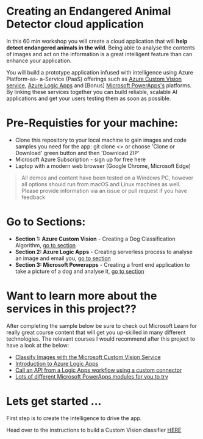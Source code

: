 # Creating an Endangered Animal Detector cloud application

In this 60 min workshop you will create a cloud application that will **help detect endangered animals in the wild**. Being able to analyse the contents of images and act on the information is a great intelligent feature than can enhance your application.

You will build a prototype application infused with intelligence using Azure Platform-as- a-Service (PaaS) offerings such as [Azure Custom Vision service](https://www.customvision.ai), [Azure Logic Apps](https://docs.microsoft.com/en-us/azure/logic-apps/logic-apps-overview) and [Bonus] [Microsoft PowerApps's](https://docs.microsoft.com/en-us/powerapps/#pivot=home&panel=maker) platforms. By linking these services together you can build reliable, scalable AI applications and get your users testing them as soon as possible.

# Pre-Requisties for your machine:

* Clone this repository to your local machine to gain images and code samples you need for the app: git clone <<ENTER LINK>> or choose 'Clone or Download' green button and then 'Download ZIP'
* Microsoft Azure Subscription - sign up for free here
* Laptop with a modern web browser (Google Chrome, Microsoft Edge)

> All demos and content have been tested on a Windows PC, however all options should run from macOS and Linux machines as well. Please provide information via an issue or pull request if you have feedback

# Go to Sections:
* **Section 1: Azure Custom Vision** - Creating a Dog Classification Algorithm, [go to section](endangered-animal-detector/endangered-animal-detector-intelligence.md)
* **Section 2: Azure Logic Apps** - Creating serverless process to analyse an image and email you, [go to section](endangered-animal-detector/endangered-animal-detector-pipeline.md)
* **Section 3: Microsoft Powerapps** - Creating a front end application to take a picture of a dog and analyse it, [go to section](endangered-animal-detector/endangered-animal-detector-frontend.md)

# Want to learn more about the services in this project??
After completing the sample below be sure to check out Microsoft Learn for really great course content that will get you up-skilled in many different technologies. The relevant courses I would recommend after this project to have a look at the below:

* [Classify Images with the Microsoft Custom Vision Service](https://docs.microsoft.com/en-us/learn/modules/classify-images-with-custom-vision-service/?WT.mc_id=build2019-event-amynic)
* [Introduction to Azure Logic Apps](https://docs.microsoft.com/en-us/learn/modules/intro-to-logic-apps/?WT.mc_id=build2019-event-amynic)
* [Call an API from a Logic Apps workflow using a custom connector](https://docs.microsoft.com/en-us/learn/modules/logic-apps-and-custom-connectors/?WT.mc_id=build2019-event-amynic)
* [Lots of different Microsoft PowerApps modules for you to try](https://docs.microsoft.com/en-us/learn/browse/?resource_type=learning%20path&term=powerapps/?WT.mc_id=build2019-event-amynic)

# Lets get started ...

First step is to create the intelligence to drive the app. 

Head over to the instructions to build a Custom Vision classifier [HERE](endangered-animal-detector/endangered-animal-detector-intelligence.md)